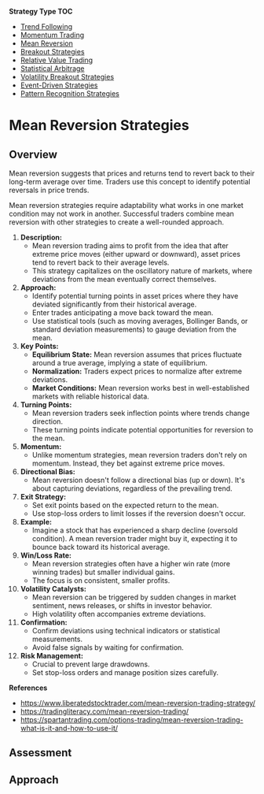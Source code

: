 **Strategy Type TOC**

- [Trend Following](trend_following_strategies.md)
- [Momentum Trading](momentum_strategies.md)
- [Mean Reversion](mean_reversion_strategies.md)
- [Breakout Strategies](breakout_strategies.md)
- [Relative Value Trading](relative_value_strategies.md)
- [Statistical Arbitrage](statistical_arbitrage_strategies.md)
- [Volatility Breakout Strategies](volatility_breakout_strategies.md)
- [Event-Driven Strategies](event_driven_strategies.md)
- [Pattern Recognition Strategies](pattern_recognition_strategies.md)

# Mean Reversion Strategies

## Overview

Mean reversion suggests that prices and returns tend to revert back to their long-term average over time. Traders use this concept to identify potential reversals in price trends.

Mean reversion strategies require adaptability what works in one market condition may not work in another. Successful traders combine mean reversion with other strategies to create a well-rounded approach.

1. **Description:**
   - Mean reversion trading aims to profit from the idea that after extreme price moves (either upward or downward), asset prices tend to revert back to their average levels.
   - This strategy capitalizes on the oscillatory nature of markets, where deviations from the mean eventually correct themselves.
2. **Approach:**
   - Identify potential turning points in asset prices where they have deviated significantly from their historical average.
   - Enter trades anticipating a move back toward the mean.
   - Use statistical tools (such as moving averages, Bollinger Bands, or standard deviation measurements) to gauge deviation from the mean.
3. **Key Points:**
   - **Equilibrium State:** Mean reversion assumes that prices fluctuate around a true average, implying a state of equilibrium.
   - **Normalization:** Traders expect prices to normalize after extreme deviations.
   - **Market Conditions:** Mean reversion works best in well-established markets with reliable historical data.
4. **Turning Points:**
   - Mean reversion traders seek inflection points where trends change direction.
   - These turning points indicate potential opportunities for reversion to the mean.
5. **Momentum:**
   - Unlike momentum strategies, mean reversion traders don't rely on momentum. Instead, they bet against extreme price moves.
6. **Directional Bias:**
   - Mean reversion doesn't follow a directional bias (up or down). It's about capturing deviations, regardless of the prevailing trend.
7. **Exit Strategy:**
   - Set exit points based on the expected return to the mean.
   - Use stop-loss orders to limit losses if the reversion doesn't occur.
8. **Example:**
   - Imagine a stock that has experienced a sharp decline (oversold condition). A mean reversion trader might buy it, expecting it to bounce back toward its historical average.
9. **Win/Loss Rate:**
   - Mean reversion strategies often have a higher win rate (more winning trades) but smaller individual gains.
   - The focus is on consistent, smaller profits.
10. **Volatility Catalysts:**
    - Mean reversion can be triggered by sudden changes in market sentiment, news releases, or shifts in investor behavior.
    - High volatility often accompanies extreme deviations.
11. **Confirmation:**
    - Confirm deviations using technical indicators or statistical measurements.
    - Avoid false signals by waiting for confirmation.
12. **Risk Management:**
    - Crucial to prevent large drawdowns.
    - Set stop-loss orders and manage position sizes carefully.

**References**

- https://www.liberatedstocktrader.com/mean-reversion-trading-strategy/
- https://tradingliteracy.com/mean-reversion-trading/
- https://spartantrading.com/options-trading/mean-reversion-trading-what-is-it-and-how-to-use-it/

## Assessment


## Approach